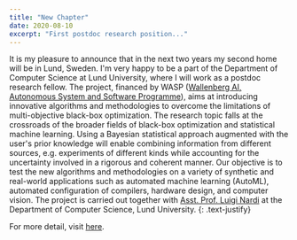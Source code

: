 ```yaml
---
title: "New Chapter"
date: 2020-08-10
excerpt: "First postdoc research position..."
---
```


It is my pleasure to announce that in the next two years my second home will be in Lund, Sweden. I'm very happy to be a part of the Department of Computer Science at Lund University, where I will work as a postdoc research fellow. The project, financed by WASP ([Wallenberg AI, Autonomous System and Software Programme](http://wasp-sweden.org)), aims at introducing innovative algorithms and methodologies to overcome the limitations of multi-objective black-box optimization. The research topic falls at the crossroads of the broader fields of black-box optimization and statistical machine learning. Using a Bayesian statistical approach augmented with the user's prior knowledge will enable combining information from different sources, e.g. experiments of different kinds while accounting for the uncertainty involved in a rigorous and coherent manner. Our objective is to test the new algorithms and methodologies on a variety of synthetic and real-world applications such as automated machine learning (AutoML), automated configuration of compilers, hardware design, and computer vision. The project is carried out together with [Asst. Prof. Luigi Nardi](https://scholar.google.it/citations?user=Kgs3zQoAAAAJ&hl=en) at the Department of Computer Science, Lund University. {: .text-justify}

For more detail, visit [here](https://lu.varbi.com/en/what:job/jobID:300056/type:job/where:4/apply:1?fbclid=IwAR3EFop3058sDNH5zPdNMuYzlDRr5aqnLqbBOmviiXs5CgRaBYZrCYTle_M).